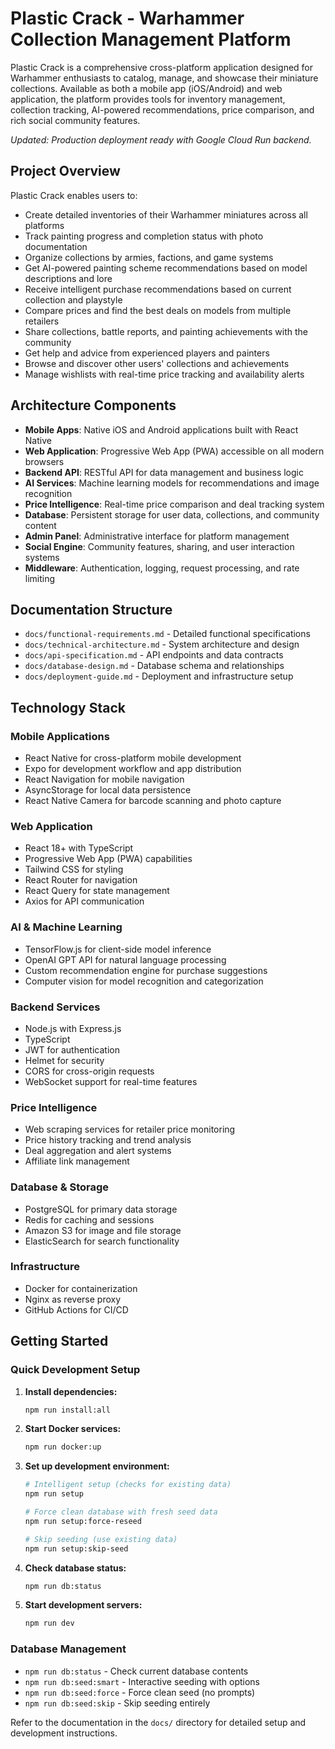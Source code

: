 # Plastic Crack - Warhammer Collection Management Platform

Plastic Crack is a comprehensive cross-platform application designed for Warhammer enthusiasts to
catalog, manage, and showcase their miniature collections. Available as both a mobile app
(iOS/Android) and web application, the platform provides tools for inventory management, collection
tracking, AI-powered recommendations, price comparison, and rich social community features.

*Updated: Production deployment ready with Google Cloud Run backend.*

## Project Overview

Plastic Crack enables users to:

- Create detailed inventories of their Warhammer miniatures across all platforms
- Track painting progress and completion status with photo documentation
- Organize collections by armies, factions, and game systems
- Get AI-powered painting scheme recommendations based on model descriptions and lore
- Receive intelligent purchase recommendations based on current collection and playstyle
- Compare prices and find the best deals on models from multiple retailers
- Share collections, battle reports, and painting achievements with the community
- Get help and advice from experienced players and painters
- Browse and discover other users' collections and achievements
- Manage wishlists with real-time price tracking and availability alerts

## Architecture Components

- **Mobile Apps**: Native iOS and Android applications built with React Native
- **Web Application**: Progressive Web App (PWA) accessible on all modern browsers
- **Backend API**: RESTful API for data management and business logic
- **AI Services**: Machine learning models for recommendations and image recognition
- **Price Intelligence**: Real-time price comparison and deal tracking system
- **Database**: Persistent storage for user data, collections, and community content
- **Admin Panel**: Administrative interface for platform management
- **Social Engine**: Community features, sharing, and user interaction systems
- **Middleware**: Authentication, logging, request processing, and rate limiting

## Documentation Structure

- `docs/functional-requirements.md` - Detailed functional specifications
- `docs/technical-architecture.md` - System architecture and design
- `docs/api-specification.md` - API endpoints and data contracts
- `docs/database-design.md` - Database schema and relationships
- `docs/deployment-guide.md` - Deployment and infrastructure setup

## Technology Stack

### Mobile Applications

- React Native for cross-platform mobile development
- Expo for development workflow and app distribution
- React Navigation for mobile navigation
- AsyncStorage for local data persistence
- React Native Camera for barcode scanning and photo capture

### Web Application

- React 18+ with TypeScript
- Progressive Web App (PWA) capabilities
- Tailwind CSS for styling
- React Router for navigation
- React Query for state management
- Axios for API communication

### AI & Machine Learning

- TensorFlow.js for client-side model inference
- OpenAI GPT API for natural language processing
- Custom recommendation engine for purchase suggestions
- Computer vision for model recognition and categorization

### Backend Services

- Node.js with Express.js
- TypeScript
- JWT for authentication
- Helmet for security
- CORS for cross-origin requests
- WebSocket support for real-time features

### Price Intelligence

- Web scraping services for retailer price monitoring
- Price history tracking and trend analysis
- Deal aggregation and alert systems
- Affiliate link management

### Database & Storage

- PostgreSQL for primary data storage
- Redis for caching and sessions
- Amazon S3 for image and file storage
- ElasticSearch for search functionality

### Infrastructure

- Docker for containerization
- Nginx as reverse proxy
- GitHub Actions for CI/CD

## Getting Started

### Quick Development Setup

1. **Install dependencies:**

   ```bash
   npm run install:all
   ```

2. **Start Docker services:**

   ```bash
   npm run docker:up
   ```

3. **Set up development environment:**

   ```bash
   # Intelligent setup (checks for existing data)
   npm run setup

   # Force clean database with fresh seed data
   npm run setup:force-reseed

   # Skip seeding (use existing data)
   npm run setup:skip-seed
   ```

4. **Check database status:**

   ```bash
   npm run db:status
   ```

5. **Start development servers:**
   ```bash
   npm run dev
   ```

### Database Management

- `npm run db:status` - Check current database contents
- `npm run db:seed:smart` - Interactive seeding with options
- `npm run db:seed:force` - Force clean seed (no prompts)
- `npm run db:seed:skip` - Skip seeding entirely

Refer to the documentation in the `docs/` directory for detailed setup and development instructions.
